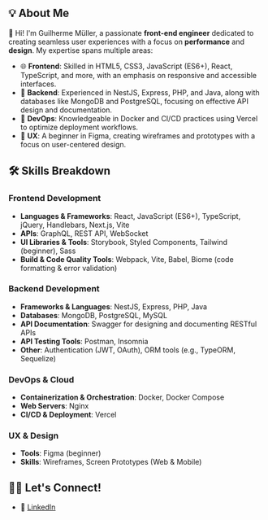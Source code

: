 ## 💡 About Me
👋 Hi! I'm Guilherme Müller, a passionate **front-end engineer** dedicated to creating seamless user experiences with a focus on **performance** and **design**. My expertise spans multiple areas:

- 🌐 **Frontend**: Skilled in HTML5, CSS3, JavaScript (ES6+), React, TypeScript, and more, with an emphasis on responsive and accessible interfaces.
- 🔧 **Backend**: Experienced in NestJS, Express, PHP, and Java, along with databases like MongoDB and PostgreSQL, focusing on effective API design and documentation.
- 🚀 **DevOps**: Knowledgeable in Docker and CI/CD practices using Vercel to optimize deployment workflows.
- 🎨 **UX**: A beginner in Figma, creating wireframes and prototypes with a focus on user-centered design.


## 🛠️ Skills Breakdown
### Frontend Development
- **Languages & Frameworks**: React, JavaScript (ES6+), TypeScript, jQuery, Handlebars, Next.js, Vite
- **APIs**: GraphQL, REST API, WebSocket
- **UI Libraries & Tools**: Storybook, Styled Components, Tailwind (beginner), Sass
- **Build & Code Quality Tools**: Webpack, Vite, Babel, Biome (code formatting & error validation)

### Backend Development
- **Frameworks & Languages**: NestJS, Express, PHP, Java
- **Databases**: MongoDB, PostgreSQL, MySQL
- **API Documentation**: Swagger for designing and documenting RESTful APIs
- **API Testing Tools**: Postman, Insomnia
- **Other**: Authentication (JWT, OAuth), ORM tools (e.g., TypeORM, Sequelize)

### DevOps & Cloud
- **Containerization & Orchestration**: Docker, Docker Compose
- **Web Servers**: Nginx
- **CI/CD & Deployment**: Vercel

### UX & Design
- **Tools**: Figma (beginner)
- **Skills**: Wireframes, Screen Prototypes (Web & Mobile)

## 🧑‍💻 Let's Connect!
- 🔗 [LinkedIn](https://linkedin.com/in/guilherme-muller-dev)